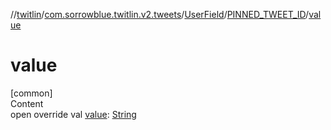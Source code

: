 //[twitlin](../../../index.md)/[com.sorrowblue.twitlin.v2.tweets](../../index.md)/[UserField](../index.md)/[PINNED_TWEET_ID](index.md)/[value](value.md)



# value  
[common]  
Content  
open override val [value](value.md): [String](https://kotlinlang.org/api/latest/jvm/stdlib/kotlin/-string/index.html)  



